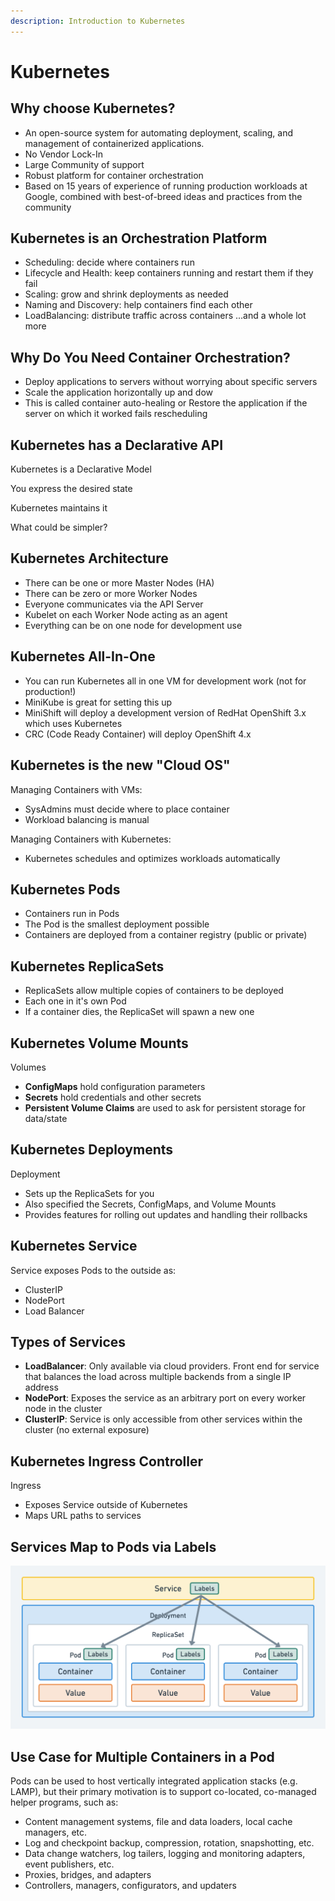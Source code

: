 ```yaml
---
description: Introduction to Kubernetes
---
```


# Kubernetes

## Why choose Kubernetes?

- An open-source system for automating deployment, scaling, and management of
  containerized applications.
- No Vendor Lock-In
- Large Community of support
- Robust platform for container orchestration
- Based on 15 years of experience of running production workloads at Google,
  combined with best-of-breed ideas and practices from the community

## Kubernetes is an Orchestration Platform

- Scheduling: decide where containers run
- Lifecycle and Health: keep containers running and restart them if they fail
- Scaling: grow and shrink deployments as needed
- Naming and Discovery: help containers find each other
- LoadBalancing: distribute traffic across containers ...and a whole lot more

## Why Do You Need Container Orchestration?

- Deploy applications to servers without worrying about specific servers
- Scale the application horizontally up and dow
- This is called container auto-healing or Restore the application if the server
  on which it worked fails rescheduling

## Kubernetes has a Declarative API

Kubernetes is a Declarative Model

You express the desired state

Kubernetes maintains it

What could be simpler?

## Kubernetes Architecture

- There can be one or more Master Nodes (HA)
- There can be zero or more Worker Nodes
- Everyone communicates via the API Server
- Kubelet on each Worker Node acting as an agent
- Everything can be on one node for development use

## Kubernetes All-In-One

- You can run Kubernetes all in one VM for development work (not for
  production!)
- MiniKube is great for setting this up
- MiniShift will deploy a development version of RedHat OpenShift 3.x which uses
  Kubernetes
- CRC (Code Ready Container) will deploy OpenShift 4.x

## Kubernetes is the new "Cloud OS"

Managing Containers with VMs:

- SysAdmins must decide where to place container
- Workload balancing is manual

Managing Containers with Kubernetes:

- Kubernetes schedules and optimizes workloads automatically

## Kubernetes Pods

- Containers run in Pods
- The Pod is the smallest deployment possible
- Containers are deployed from a container registry (public or private)

## Kubernetes ReplicaSets

- ReplicaSets allow multiple copies of containers to be deployed
- Each one in it's own Pod
- If a container dies, the ReplicaSet will spawn a new one

## Kubernetes Volume Mounts

Volumes

- **ConfigMaps** hold configuration parameters
- **Secrets** hold credentials and other secrets
- **Persistent Volume Claims** are used to ask for persistent storage for
  data/state

## Kubernetes Deployments

Deployment

- Sets up the ReplicaSets for you
- Also specified the Secrets, ConfigMaps, and Volume Mounts
- Provides features for rolling out updates and handling their rollbacks

## Kubernetes Service

Service exposes Pods to the outside as:

- ClusterIP
- NodePort
- Load Balancer

## Types of Services

- **LoadBalancer**: Only available via cloud providers. Front end for service
  that balances the load across multiple backends from a single IP address
- **NodePort**: Exposes the service as an arbitrary port on every worker node in
  the cluster
- **ClusterIP**: Service is only accessible from other services within the
  cluster (no external exposure)

## Kubernetes Ingress Controller

Ingress

- Exposes Service outside of Kubernetes
- Maps URL paths to services

## Services Map to Pods via Labels

![Services Map to Pods via Labels](.gitbook/assets/services-map-to-pods-via-labels.png)

## Use Case for Multiple Containers in a Pod

Pods can be used to host vertically integrated application stacks (e.g. LAMP),
but their primary motivation is to support co-located, co-managed helper
programs, such as:

- Content management systems, file and data loaders, local cache managers, etc.
- Log and checkpoint backup, compression, rotation, snapshotting, etc.
- Data change watchers, log tailers, logging and monitoring adapters, event
  publishers, etc.
- Proxies, bridges, and adapters
- Controllers, managers, configurators, and updaters
